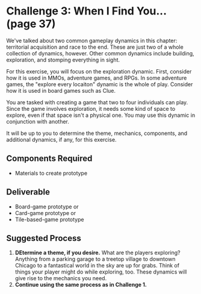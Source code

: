 # Challenge 3: When I Find You... (page 37)

We've talked about two common gameplay dynamics in this chapter: territorial acquisition and race to the end.
These are just two of a whole collection of dynamics, however.
Other common dynamics include building, exploration, and stomping everything in sight.

For this exercise, you will focus on the exploration dynamic.
First, consider how it is used in MMOs, adventure games, and RPGs.
In some adventure games, the "explore every locaiton" dynamic is the whole of play.
Consider how it is used in board games such as Clue.

You are tasked with creating a game that two to four individuals can play.
Since the game involves exploration, it needs some kind of space to explore, even if that space isn't a physical one.
You may use this dynamic in conjunction with another.

It will be up to you to determine the theme, mechanics, components, and additional dynamics, if any, for this exercise.

## Components Required

* Materials to create prototype

## Deliverable

* Board-game prototype or
* Card-game prototype or
* Tile-based-game prototype

## Suggested Process

1. **DEtermine a theme, if you desire.** What are the players exploring?
   Anything from a parking garage to a treetop village to downtown Chicago to a fantastical world in the sky are up for grabs.
   Think of things your player might do while exploring, too. These dynamics will give rise to the mechanics you need.
2. **Continue using the same process as in Challenge 1.**
